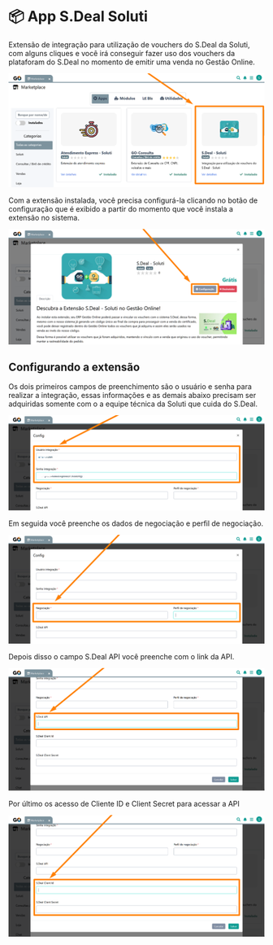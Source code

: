 # 📦 App S.Deal Soluti

Extensão de integração para utilização de vouchers do S.Deal da Soluti, com alguns cliques e você irá conseguir fazer uso dos vouchers da plataforam do S.Deal no momento de emitir uma venda no Gestão Online.

![](/erp-v2/assets/marketplace/sdeal_soluti/extensao_sdeal_01.png)

Com a extensão instalada, você precisa configurá-la clicando no botão de configuração que é exibido a partir do momento que você instala a extensão no sistema.

![](/erp-v2/assets/marketplace/sdeal_soluti/extensao_sdeal_02.png)

## Configurando a extensão

Os dois primeiros campos de preenchimento são o usuário e senha para realizar a integração, essas informações e as demais abaixo precisam ser adquiridas somente com o a equipe técnica da Soluti que cuida do S.Deal.

![](/erp-v2/assets/marketplace/sdeal_soluti/extensao_sdeal_03.png)

Em seguida você preenche os dados de negociação e perfil de negociação.

![](/erp-v2/assets/marketplace/sdeal_soluti/extensao_sdeal_04.png)

Depois disso o campo S.Deal API você preenche com o link da API.

![](/erp-v2/assets/marketplace/sdeal_soluti/extensao_sdeal_05.png)

Por último os acesso de Cliente ID e Client Secret para acessar a API

![](/erp-v2/assets/marketplace/sdeal_soluti/extensao_sdeal_06.png)